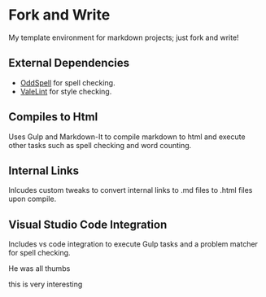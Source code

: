# Fork and Write

My template environment for markdown projects; just fork and write!

## External Dependencies

- [OddSpell](https://github.com/Nevenall/OddSpell) for spell checking.
- [ValeLint](https://github.com/ValeLint/vale/) for style checking.

## Compiles to Html

Uses Gulp and Markdown-It to compile markdown to html and execute other tasks such as spell checking and word counting.

## Internal Links

Inlcudes custom tweaks to convert internal links to .md files to .html files upon compile. 

## Visual Studio Code Integration

Includes vs code integration to execute Gulp tasks and a problem matcher for spell checking.

He was all thumbs

this is very interesting